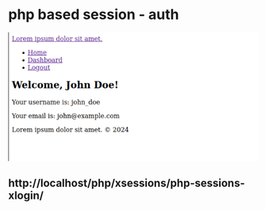 # php based session - auth

<img src="./assets/imgs/x.png" alt="x" />

## http://localhost/php/xsessions/php-sessions-xlogin/
